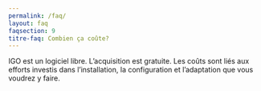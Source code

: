 ```yaml
---
permalink: /faq/
layout: faq
faqsection: 9
titre-faq: Combien ça coûte?
---
```


IGO est un logiciel libre. L’acquisition est gratuite. Les coûts sont liés aux efforts investis dans l’installation, la configuration et l’adaptation que vous voudrez y faire.
